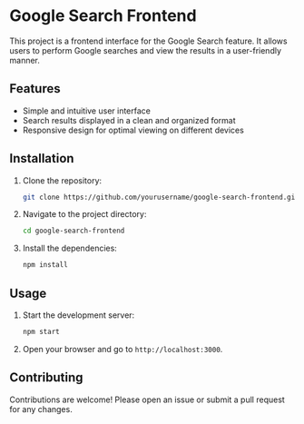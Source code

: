 # Google Search Frontend

This project is a frontend interface for the Google Search feature. It allows users to perform Google searches and view the results in a user-friendly manner.

## Features

- Simple and intuitive user interface
- Search results displayed in a clean and organized format
- Responsive design for optimal viewing on different devices

## Installation

1. Clone the repository:
    ```bash
    git clone https://github.com/yourusername/google-search-frontend.git
    ```
2. Navigate to the project directory:
    ```bash
    cd google-search-frontend
    ```
3. Install the dependencies:
    ```bash
    npm install
    ```

## Usage

1. Start the development server:
    ```bash
    npm start
    ```
2. Open your browser and go to `http://localhost:3000`.

## Contributing

Contributions are welcome! Please open an issue or submit a pull request for any changes.

